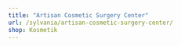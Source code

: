 ```yaml
---
title: "Artisan Cosmetic Surgery Center"
url: /sylvania/artisan-cosmetic-surgery-center/
shop: Kosmetik
---
```

